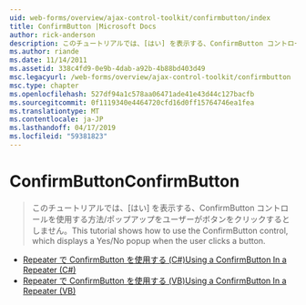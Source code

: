 ```yaml
---
uid: web-forms/overview/ajax-control-toolkit/confirmbutton/index
title: ConfirmButton |Microsoft Docs
author: rick-anderson
description: このチュートリアルでは、[はい] を表示する、ConfirmButton コントロールを使用する方法/ポップアップをユーザーがボタンをクリックするとしません。
ms.author: riande
ms.date: 11/14/2011
ms.assetid: 338c4fd9-0e9b-4dab-a92b-4b88bd403d49
msc.legacyurl: /web-forms/overview/ajax-control-toolkit/confirmbutton
msc.type: chapter
ms.openlocfilehash: 527df94a1c578aa06471ade41e43d44c127bacfb
ms.sourcegitcommit: 0f1119340e4464720cfd16d0ff15764746ea1fea
ms.translationtype: MT
ms.contentlocale: ja-JP
ms.lasthandoff: 04/17/2019
ms.locfileid: "59381823"
---
```

# <a name="confirmbutton"></a><span data-ttu-id="7a741-103">ConfirmButton</span><span class="sxs-lookup"><span data-stu-id="7a741-103">ConfirmButton</span></span>

> <span data-ttu-id="7a741-104">このチュートリアルでは、[はい] を表示する、ConfirmButton コントロールを使用する方法/ポップアップをユーザーがボタンをクリックするとしません。</span><span class="sxs-lookup"><span data-stu-id="7a741-104">This tutorial shows how to use the ConfirmButton control, which displays a Yes/No popup when the user clicks a button.</span></span>


- [<span data-ttu-id="7a741-105">Repeater で ConfirmButton を使用する (C#)</span><span class="sxs-lookup"><span data-stu-id="7a741-105">Using a ConfirmButton In a Repeater (C#)</span></span>](using-a-confirmbutton-in-a-repeater-cs.md)
- [<span data-ttu-id="7a741-106">Repeater で ConfirmButton を使用する (VB)</span><span class="sxs-lookup"><span data-stu-id="7a741-106">Using a ConfirmButton In a Repeater (VB)</span></span>](using-a-confirmbutton-in-a-repeater-vb.md)
